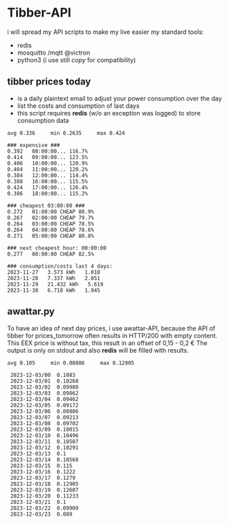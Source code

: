 # Tibber-API

i will spread my API scripts to make my live easier
my standard tools:
* redis
* mosquitto /mqtt @victron
* python3 (i use still *copy* for compatibility)

## tibber prices today
* is a daily plaintext email to adjust your power consumption over the day
* list the costs and consumption of last days
* this script requires **redis** (w/o an exception was logged) to store consumption data
```
avg 0.336     min 0.2635     max 0.424

### expensive ###
0.392   08:00:00... 116.7%
0.414   09:00:00... 123.5%
0.406   10:00:00... 120.9%
0.404   11:00:00... 120.2%
0.384   12:00:00... 114.4%
0.388   16:00:00... 115.5%
0.424   17:00:00... 126.4%
0.386   18:00:00... 115.2%

### cheapest 03:00:00 ###
0.272   01:00:00 CHEAP 80.9%
0.267   02:00:00 CHEAP 79.7%
0.264   03:00:00 CHEAP 78.5%
0.264   04:00:00 CHEAP 78.6%
0.271   05:00:00 CHEAP 80.8%

### next cheapest hour: 00:00:00
0.277   00:00:00 CHEAP 82.5%

### consumption/costs last 4 days:
2023-11-27   3.573 kWh   1.018
2023-11-28   7.337 kWh   2.051
2023-11-29   21.432 kWh   5.619
2023-11-30   6.718 kWh   1.945
```

## awattar.py

To have an idea of next day prices, i use awattar-API, because the API of tibber for prices_tomorrow often results in HTTP/200 with empty content.
This EEX price is without tax, this result in an offset of 0,15 - 0,2 €
The output is only on stdout and also **redis** will be filled with results.
```
avg 0.105     min 0.08886     max 0.12905

 2023-12-03/00  0.1083
 2023-12-03/01  0.10268
 2023-12-03/02  0.09988
 2023-12-03/03  0.09862
 2023-12-03/04  0.09462
 2023-12-03/05  0.09172
 2023-12-03/06  0.08886
 2023-12-03/07  0.09213
 2023-12-03/08  0.09702
 2023-12-03/09  0.10015
 2023-12-03/10  0.10496
 2023-12-03/11  0.10507
 2023-12-03/12  0.10291
 2023-12-03/13  0.1
 2023-12-03/14  0.10568
 2023-12-03/15  0.115
 2023-12-03/16  0.1222
 2023-12-03/17  0.1279
 2023-12-03/18  0.12905
 2023-12-03/19  0.12607
 2023-12-03/20  0.11233
 2023-12-03/21  0.1
 2023-12-03/22  0.09909
 2023-12-03/23  0.089
```
